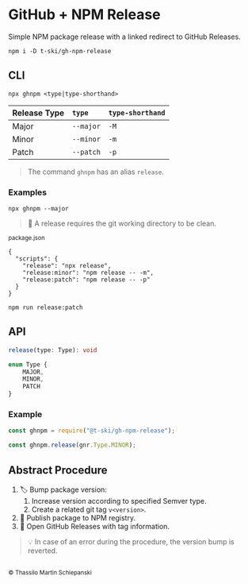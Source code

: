 # GitHub + NPM Release

Simple NPM package release with a linked redirect to GitHub Releases.

``` console
npm i -D t-ski/gh-npm-release
```

## CLI

``` console
npx ghnpm <type|type-shorthand>
```

| Release Type | `type` | `type-shorthand` |
| :- | :- | :- |
| Major |`--major` | `-M` |
| Minor | `--minor` | `-m` |
| Patch | `--patch` | `-p` |

> The command `ghnpm` has an alias `release`.

### Examples

``` console
npx ghnpm --major
```

> 🫧 A release requires the git working directory to be clean.

<sub>package.json</sub>
```
{
  "scripts": {
    "release": "npx release",
    "release:minor": "npm release -- -m",
    "release:patch": "npm release -- -p"
  }
}
```

``` console
npm run release:patch
```

## API

``` ts
release(type: Type): void
```

``` ts
enum Type {
    MAJOR,
    MINOR,
    PATCH
}
```

### Example

``` js
const ghnpm = require("@t-ski/gh-npm-release");

const ghnpm.release(gnr.Type.MINOR);
```

## Abstract Procedure

1. 🏷️ Bump package version:
    1. Increase version according to specified Semver type.
    2. Create a related git tag `v<version>`.
2. 📢 Publish package to NPM registry.
3. 🔗 Open GitHub Releases with tag information.

> 💡 In case of an error during the procedure, the version bump is reverted.

##

<sub>&copy; Thassilo Martin Schiepanski</sub>